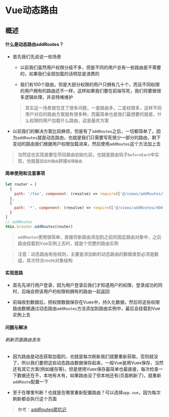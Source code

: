 # Vue动态路由

## 概述

#### 什么是动态路由addRoutes？

* 首先我们先说说一些场景

	* 以前我们虽然用户权限分级不多，但是不同的用户总有一些路由是不需要的，如果我们全部加载的话明显是浪费的

	* 我们有100个路由，但是大部分权限的用户只拥有几十个，而且不同权限的用户拥有的路由还不一样，这样如果我们要在前端写死，我们将要做很多逻辑处理，并且特难维护

	> 其实这一场景就包含了很多问题，一是路由多，二是权限多，这样不同用户对应的路由方案就有很多种，而最简单也是我们最想要的就是，什么权限的用户加载什么路由，这是最优方案

* 以前我们的解决方案比较麻烦，但是有了`addRoutes`之后，一切都简单了，因为`addRoutes`就是动态路由，也就是我们只需要写死很少一部分的路由，剩下变动的路由我们根据用户权限加载进来，然后使用`addRoutes`这个方法加上去

> 当然这也实现是要在项目路由初始化前，也就是路由钩子`beforeEach`中实现，也就是`固定的路由`拼接`权限路由`

#### 简单使用和注意事项

``` js
let router = [
  {
    path: '/foo', component: (resolve) => require(['@/views/addRoutes/foo.vue'], resolve), name: 'foo', description: '这是addRoutes出来的foo页面'
  },
  {
    path: '*', component: (resolve) => require(['@/views/addRoutes/404.vue'], resolve), name: '404', description: '这是addRoutes出来的404页面'
  }
]
// addRoutes
this.$router.addRoutes(router)
```

> `addRoutes`使用很简单，直接将新路由添加到之前的固定路由对象中，之后路由挂载到Vue实例上去时，就是个完整的路由实例

> 注意：动态路由有些规则，主要是添加新的动态路由的数据类型必须是数组，其次符合route对象结构

#### 实现思路

* 首先先进行用户登录，因为用户登录后我们才知道用户的权限，登录成功的同时，后端会把该用户的权限和拥有的路由一起返回

* 前端收到数据后，把权限数据保存在Vuex中，持久化数据，然后将这些权限路由数据通过动态路由`addRoutes`方法添加到路由实例中，最后会挂载到Vue实例上去

#### 问题与解决

###### 刷新页面路由丢失

* 因为路由是动态获取加载的，也就是每次刷新我们就要重新获取，否则就没了，所以我们要把这些动态路由数据保存起来，一般Vue是用Vuex保存，当然还有其它方案(例如缓存等)，但是使用Vuex保存最简单也最直接，每次检查一下数据还在不，本地有木有，如果路由没了但本地还有(页面刷新了)，就重新`addRoute`配置一下

* 至于在哪里判断？也就是在哪里重新配置路由？可以选择`app.vue`，因为每次刷新都会执行这个页面

> 参考：[addRoutes爬坑记](https://segmentfault.com/a/1190000014545439)

